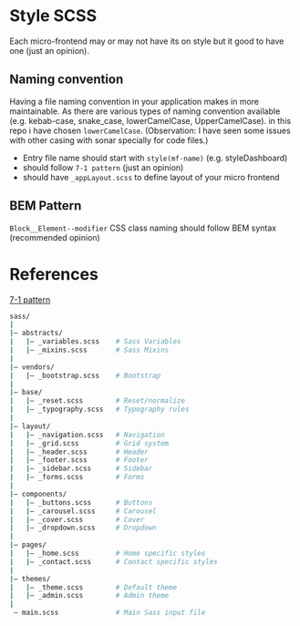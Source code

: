# Style SCSS
Each micro-frontend may or may not have its on style but it good to have one (just an opinion).

## Naming convention
Having a file naming convention in your application makes in more maintainable. As there are various types of naming convention available (e.g. kebab-case, snake_case, lowerCamelCase, UpperCamelCase). in this repo i have chosen `lowerCamelCase`. (Observation: I have seen some issues with other casing with sonar specially for code files.) 
- Entry file name should start with `style(mf-name)` (e.g. styleDashboard)
- should follow `7-1 pattern` (just an opinion)
- should have `_appLayout.scss` to define layout of your micro frontend

## BEM Pattern
`Block__Element--modifier` CSS class naming should follow BEM syntax (recommended opinion)

# References 
[7-1 pattern](https://www.learnhowtoprogram.com/user-interfaces/building-layouts-preprocessors/7-1-sass-architecture)
```sh
sass/
|
|– abstracts/
|   |– _variables.scss    # Sass Variables
|   |– _mixins.scss       # Sass Mixins
|
|– vendors/
|   |– _bootstrap.scss    # Bootstrap
|
|– base/
|   |– _reset.scss        # Reset/normalize
|   |– _typography.scss   # Typography rules  
|
|– layout/
|   |– _navigation.scss   # Navigation
|   |– _grid.scss         # Grid system
|   |– _header.scss       # Header
|   |– _footer.scss       # Footer
|   |– _sidebar.scss      # Sidebar
|   |– _forms.scss        # Forms
|
|– components/
|   |– _buttons.scss      # Buttons
|   |– _carousel.scss     # Carousel
|   |– _cover.scss        # Cover
|   |– _dropdown.scss     # Dropdown
|
|– pages/
|   |– _home.scss         # Home specific styles
|   |– _contact.scss      # Contact specific styles
|
|– themes/
|   |– _theme.scss        # Default theme
|   |– _admin.scss        # Admin theme
|
 – main.scss              # Main Sass input file
```